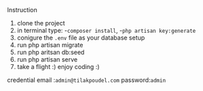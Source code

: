 Instruction

1. clone the project
2. in terminal type:
   -`composer install`,
   -`php artisan key:generate`
3. conigure the `.env` file as your database setup
4. run php artisan migrate
5. run php aritsan db:seed
6. run php artisan serve
7. take a flight :) enjoy coding :)

credential
email :`admin@tilakpoudel.com`
password:`admin`
